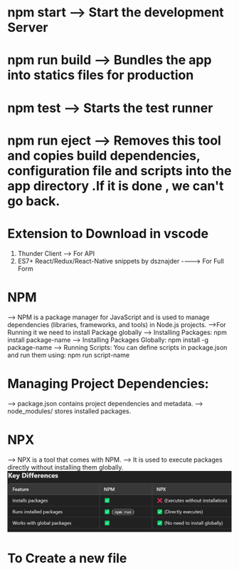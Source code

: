 # npm start --> Start the development Server
# npm run build --> Bundles the app into statics files for production 
# npm test --> Starts the test runner 
# npm run eject --> Removes this tool and copies build dependencies, configuration file and scripts into the app directory .If it is done , we can't go back.

# Extension to Download in vscode 
1. Thunder Client --> For API
2. ES7+ React/Redux/React-Native snippets by dsznajder    ----> For Full Form

# NPM
--> NPM is a package manager for JavaScript and is used to manage dependencies (libraries, frameworks, and tools) in Node.js projects.
-->For Running it we need to install Package globally 
--> Installing Packages:
npm install package-name
--> Installing Packages Globally:
npm install -g package-name
--> Running Scripts:
    You can define scripts in package.json and run them using:
npm run script-name
# Managing Project Dependencies:
--> package.json contains project dependencies and metadata.
--> node_modules/ stores installed packages.
# NPX
--> NPX is a tool that comes with NPM.
--> It is used to execute packages directly without installing them globally.
![Key Difference Between NPM and NPX](image.png)

# To Create a new file 